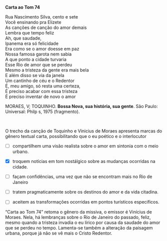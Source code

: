 

**Carta ao Tom 74**

Rua Nascimento Silva, cento e sete\
Você ensinando pra Elizete\
As canções de canção do amor demais\
Lembra que tempo feliz\
Ah, que saudade,\
Ipanema era só felicidade\
Era como se o amor doesse em paz\
Nossa famosa garota nem sabia\
A que ponto a cidade turvaria\
Esse Rio de amor que se perdeu\
Mesmo a tristeza da gente era mais bela\
E além disso se via da janela\
Um cantinho de céu e o Redentor\
É, meu amigo, só resta uma certeza,\
É preciso acabar com essa tristeza\
É preciso inventar de novo o amor

MORAES, V; TOQUINHO. **Bossa Nova, sua história, sua gente**. São Paulo: Universal: Philp s, 1975 (fragmento).

 

O trecho da canção de Toquinho e Vinicius de Moraes apresenta marcas do gênero textual carta, possibilitando que o eu poético e o interlocutor



- [ ] compartilhem uma visão realista sobre o amor em sintonia com o meio urbano.
- [x] troquem notícias em tom nostálgico sobre as mudanças ocorridas na cidade.
- [ ] façam confidências, uma vez que não se encontram mais no Rio de Janeiro
- [ ] tratem pragmaticamente sobre os destinos do amor e da vida citadina.
- [ ] aceitem as transformações ocorridas em pontos turísticos especificos.


“Carta ao Tom 74” retoma o gênero da missiva, o emissor é Vinícius de Moraes. Nela, há lembranças sobre o Rio de Janeiro do passado, feliz, mesmo quando a tristeza invadia o eu lírico por causa da saudade do amor que se perdeu no tempo. Lamenta-se também a alteração da paisagem urbana, porque já não se vê mais o Cristo Redentor.

        